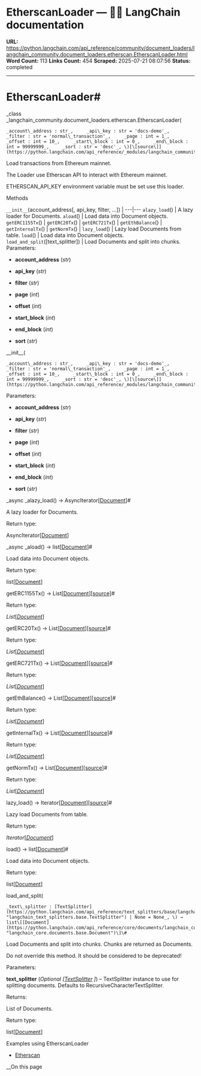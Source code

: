 # EtherscanLoader — 🦜🔗 LangChain  documentation

**URL:** https://python.langchain.com/api_reference/community/document_loaders/langchain_community.document_loaders.etherscan.EtherscanLoader.html
**Word Count:** 113
**Links Count:** 454
**Scraped:** 2025-07-21 08:07:56
**Status:** completed

---

# EtherscanLoader\#

_class _langchain\_community.document\_loaders.etherscan.EtherscanLoader\(

    _account\_address : str_,     _api\_key : str = 'docs-demo'_,     _filter : str = 'normal\_transaction'_,     _page : int = 1_,     _offset : int = 10_,     _start\_block : int = 0_,     _end\_block : int = 99999999_,     _sort : str = 'desc'_, \)[\[source\]](https://python.langchain.com/api_reference/_modules/langchain_community/document_loaders/etherscan.html#EtherscanLoader)\#     

Load transactions from Ethereum mainnet.

The Loader use Etherscan API to interact with Ethereum mainnet.

ETHERSCAN\_API\_KEY environment variable must be set use this loader.

Methods

`__init__`\(account\_address\[, api\_key, filter, ...\]\) |    ---|---   `alazy_load`\(\) | A lazy loader for Documents.   `aload`\(\) | Load data into Document objects.   `getERC1155Tx`\(\) |    `getERC20Tx`\(\) |    `getERC721Tx`\(\) |    `getEthBalance`\(\) |    `getInternalTx`\(\) |    `getNormTx`\(\) |    `lazy_load`\(\) | Lazy load Documents from table.   `load`\(\) | Load data into Document objects.   `load_and_split`\(\[text\_splitter\]\) | Load Documents and split into chunks.      Parameters:     

  * **account\_address** \(_str_\)

  * **api\_key** \(_str_\)

  * **filter** \(_str_\)

  * **page** \(_int_\)

  * **offset** \(_int_\)

  * **start\_block** \(_int_\)

  * **end\_block** \(_int_\)

  * **sort** \(_str_\)

\_\_init\_\_\(

    _account\_address : str_,     _api\_key : str = 'docs-demo'_,     _filter : str = 'normal\_transaction'_,     _page : int = 1_,     _offset : int = 10_,     _start\_block : int = 0_,     _end\_block : int = 99999999_,     _sort : str = 'desc'_, \)[\[source\]](https://python.langchain.com/api_reference/_modules/langchain_community/document_loaders/etherscan.html#EtherscanLoader.__init__)\#     

Parameters:     

  * **account\_address** \(_str_\)

  * **api\_key** \(_str_\)

  * **filter** \(_str_\)

  * **page** \(_int_\)

  * **offset** \(_int_\)

  * **start\_block** \(_int_\)

  * **end\_block** \(_int_\)

  * **sort** \(_str_\)

_async _alazy\_load\(\) → AsyncIterator\[[Document](https://python.langchain.com/api_reference/core/documents/langchain_core.documents.base.Document.html#langchain_core.documents.base.Document "langchain_core.documents.base.Document")\]\#     

A lazy loader for Documents.

Return type:     

AsyncIterator\[[Document](https://python.langchain.com/api_reference/core/documents/langchain_core.documents.base.Document.html#langchain_core.documents.base.Document "langchain_core.documents.base.Document")\]

_async _aload\(\) → list\[[Document](https://python.langchain.com/api_reference/core/documents/langchain_core.documents.base.Document.html#langchain_core.documents.base.Document "langchain_core.documents.base.Document")\]\#     

Load data into Document objects.

Return type:     

list\[[Document](https://python.langchain.com/api_reference/core/documents/langchain_core.documents.base.Document.html#langchain_core.documents.base.Document "langchain_core.documents.base.Document")\]

getERC1155Tx\(\) → List\[[Document](https://python.langchain.com/api_reference/core/documents/langchain_core.documents.base.Document.html#langchain_core.documents.base.Document "langchain_core.documents.base.Document")\][\[source\]](https://python.langchain.com/api_reference/_modules/langchain_community/document_loaders/etherscan.html#EtherscanLoader.getERC1155Tx)\#     

Return type:     

_List_\[[_Document_](https://python.langchain.com/api_reference/core/documents/langchain_core.documents.base.Document.html#langchain_core.documents.base.Document "langchain_core.documents.base.Document")\]

getERC20Tx\(\) → List\[[Document](https://python.langchain.com/api_reference/core/documents/langchain_core.documents.base.Document.html#langchain_core.documents.base.Document "langchain_core.documents.base.Document")\][\[source\]](https://python.langchain.com/api_reference/_modules/langchain_community/document_loaders/etherscan.html#EtherscanLoader.getERC20Tx)\#     

Return type:     

_List_\[[_Document_](https://python.langchain.com/api_reference/core/documents/langchain_core.documents.base.Document.html#langchain_core.documents.base.Document "langchain_core.documents.base.Document")\]

getERC721Tx\(\) → List\[[Document](https://python.langchain.com/api_reference/core/documents/langchain_core.documents.base.Document.html#langchain_core.documents.base.Document "langchain_core.documents.base.Document")\][\[source\]](https://python.langchain.com/api_reference/_modules/langchain_community/document_loaders/etherscan.html#EtherscanLoader.getERC721Tx)\#     

Return type:     

_List_\[[_Document_](https://python.langchain.com/api_reference/core/documents/langchain_core.documents.base.Document.html#langchain_core.documents.base.Document "langchain_core.documents.base.Document")\]

getEthBalance\(\) → List\[[Document](https://python.langchain.com/api_reference/core/documents/langchain_core.documents.base.Document.html#langchain_core.documents.base.Document "langchain_core.documents.base.Document")\][\[source\]](https://python.langchain.com/api_reference/_modules/langchain_community/document_loaders/etherscan.html#EtherscanLoader.getEthBalance)\#     

Return type:     

_List_\[[_Document_](https://python.langchain.com/api_reference/core/documents/langchain_core.documents.base.Document.html#langchain_core.documents.base.Document "langchain_core.documents.base.Document")\]

getInternalTx\(\) → List\[[Document](https://python.langchain.com/api_reference/core/documents/langchain_core.documents.base.Document.html#langchain_core.documents.base.Document "langchain_core.documents.base.Document")\][\[source\]](https://python.langchain.com/api_reference/_modules/langchain_community/document_loaders/etherscan.html#EtherscanLoader.getInternalTx)\#     

Return type:     

_List_\[[_Document_](https://python.langchain.com/api_reference/core/documents/langchain_core.documents.base.Document.html#langchain_core.documents.base.Document "langchain_core.documents.base.Document")\]

getNormTx\(\) → List\[[Document](https://python.langchain.com/api_reference/core/documents/langchain_core.documents.base.Document.html#langchain_core.documents.base.Document "langchain_core.documents.base.Document")\][\[source\]](https://python.langchain.com/api_reference/_modules/langchain_community/document_loaders/etherscan.html#EtherscanLoader.getNormTx)\#     

Return type:     

_List_\[[_Document_](https://python.langchain.com/api_reference/core/documents/langchain_core.documents.base.Document.html#langchain_core.documents.base.Document "langchain_core.documents.base.Document")\]

lazy\_load\(\) → Iterator\[[Document](https://python.langchain.com/api_reference/core/documents/langchain_core.documents.base.Document.html#langchain_core.documents.base.Document "langchain_core.documents.base.Document")\][\[source\]](https://python.langchain.com/api_reference/_modules/langchain_community/document_loaders/etherscan.html#EtherscanLoader.lazy_load)\#     

Lazy load Documents from table.

Return type:     

_Iterator_\[[_Document_](https://python.langchain.com/api_reference/core/documents/langchain_core.documents.base.Document.html#langchain_core.documents.base.Document "langchain_core.documents.base.Document")\]

load\(\) → list\[[Document](https://python.langchain.com/api_reference/core/documents/langchain_core.documents.base.Document.html#langchain_core.documents.base.Document "langchain_core.documents.base.Document")\]\#     

Load data into Document objects.

Return type:     

list\[[Document](https://python.langchain.com/api_reference/core/documents/langchain_core.documents.base.Document.html#langchain_core.documents.base.Document "langchain_core.documents.base.Document")\]

load\_and\_split\(

    _text\_splitter : [TextSplitter](https://python.langchain.com/api_reference/text_splitters/base/langchain_text_splitters.base.TextSplitter.html#langchain_text_splitters.base.TextSplitter "langchain_text_splitters.base.TextSplitter") | None = None_, \) → list\[[Document](https://python.langchain.com/api_reference/core/documents/langchain_core.documents.base.Document.html#langchain_core.documents.base.Document "langchain_core.documents.base.Document")\]\#     

Load Documents and split into chunks. Chunks are returned as Documents.

Do not override this method. It should be considered to be deprecated\!

Parameters:     

**text\_splitter** \(_Optional_ _\[_[_TextSplitter_](https://python.langchain.com/api_reference/text_splitters/base/langchain_text_splitters.base.TextSplitter.html#langchain_text_splitters.base.TextSplitter "langchain_text_splitters.base.TextSplitter") _\]_\) – TextSplitter instance to use for splitting documents. Defaults to RecursiveCharacterTextSplitter.

Returns:     

List of Documents.

Return type:     

list\[[Document](https://python.langchain.com/api_reference/core/documents/langchain_core.documents.base.Document.html#langchain_core.documents.base.Document "langchain_core.documents.base.Document")\]

Examples using EtherscanLoader

  * [Etherscan](https://python.langchain.com/docs/integrations/document_loaders/etherscan/)

__On this page